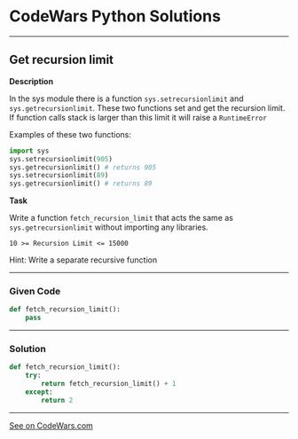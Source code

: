 # CodeWars Python Solutions

---

## Get recursion limit

**Description**


In the sys module there is a function `sys.setrecursionlimit` and `sys.getrecursionlimit`. These two functions set and get the recursion limit. If function calls stack is larger than this limit it will raise a `RuntimeError`

Examples of these two functions:

```python
import sys
sys.setrecursionlimit(905)
sys.getrecursionlimit() # returns 905
sys.setrecursionlimit(89)
sys.getrecursionlimit() # returns 89
```


**Task**


Write a function `fetch_recursion_limit` that acts the same as `sys.getrecursionlimit` without importing any libraries.

```
10 >= Recursion Limit <= 15000
```

Hint: Write a separate recursive function

---

### Given Code


```python
def fetch_recursion_limit():
    pass
```

---

### Solution


```python
def fetch_recursion_limit():
    try:
        return fetch_recursion_limit() + 1
    except:
        return 2
```


---


[See on CodeWars.com](https://www.codewars.com/kata/5a1e1b69697598459d000057/)
